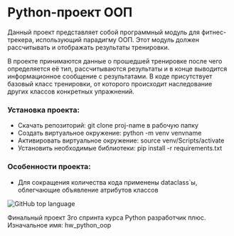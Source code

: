 # Python-проект ООП
Данный проект представляет собой программный модуль для фитнес-трекера, использующий парадигму ООП. Этот модуль должен рассчитывать и отображать результаты тренировки.

В проекте принимаются данные о прошедшей тренировке после чего определяется её тип, рассчитываются результаты и в конце выводится информационное сообщение с результатами.
В коде присутствует базовый класс тренировки, от которого происходит наследование других классов конкретных упражнений.


### Установка проекта:
* Скачать репозиторий: git clone proj-name в рабочую папку
* Создать виртуальное окружение: python -m venv venvname
* Активировать виртуальное окружение: source venv/Scripts/activate
* Установить необходимые библиотеки: pip install -r requirements.txt

### Особенности проекта:
* Для сокращения количества кода применены dataclass`ы, облегчающие объявление атрибутов классов

![GitHub top language](https://img.shields.io/github/languages/top/VilmenAbramian/python_oop)



Финальный проект 3го спринта курса Python разработчик плюс.
Изначальное имя: hw_python_oop
 
